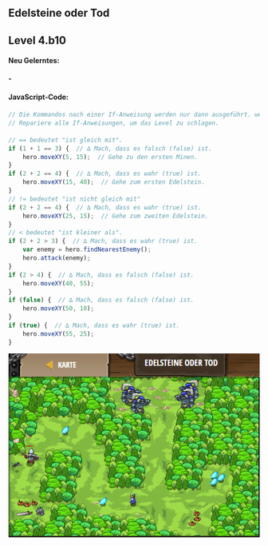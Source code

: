 ## **Edelsteine oder Tod**
## Level 4.b10

#### Neu Gelerntes:
<b>-</b>

[comment]: <> (Was wurde gelernt und wie funktioniert die Technik?)

#### JavaScript-Code:
```js
// Die Kommandos nach einer If-Anweisung werden nur dann ausgeführt. wenn die Bedingung wahr ist.
// Repariere alle If-Anweisungen, um das Level zu schlagen.

// == bedeutet "ist gleich mit".
if (1 + 1 == 3) {  // ∆ Mach, dass es falsch (false) ist.
    hero.moveXY(5, 15);  // Gehe zu den ersten Minen.
}
if (2 + 2 == 4) {  // ∆ Mach, dass es wahr (true) ist.
	hero.moveXY(15, 40);  // Gehe zum ersten Edelstein.
}
// != bedeutet "ist nicht gleich mit"
if (2 + 2 == 4) {  // ∆ Mach, dass es wahr (true) ist.
	hero.moveXY(25, 15);  // Gehe zum zweiten Edelstein.
}
// < bedeutet "ist kleiner als".
if (2 + 2 > 3) {  // ∆ Mach, dass es wahr (true) ist.
    var enemy = hero.findNearestEnemy();
    hero.attack(enemy);
}
if (2 > 4) {  // ∆ Mach, dass es falsch (false) ist.
	hero.moveXY(40, 55);
}
if (false) {  // ∆ Mach, dass es falsch (false) ist.
	hero.moveXY(50, 10);
}
if (true) {  // ∆ Mach, dass es wahr (true) ist.
	hero.moveXY(55, 25);
}
```
![image](lvl4_b10.png)